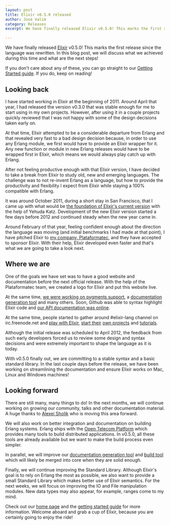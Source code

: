 ```yaml
---
layout: post
title: Elixir v0.5.0 released
author: José Valim
category: Releases
excerpt: We have finally released Elixir v0.5.0! This marks the first release since the language was rewritten. In this blog post, we will discuss what we achieved during this time and what are the next steps!

---
```


We have finally released [Elixir](http://elixir-lang.org/) v0.5.0! This marks the first release since the language was rewritten. In this blog post, we will discuss what we achieved during this time and what are the next steps!

If you don't care about any of these, you can go straight to our [Getting Started guide](http://elixir-lang.org/getting_started/1.html). If you do, keep on reading!

## Looking back

I have started working in Elixir at the beginning of 2011. Around April that year, I had released the version v0.3.0 that was stable enough for me to start using in my own projects. However, after using it in a couple projects quickly reviewed that I was not happy with some of the design decisions taken early on.

At that time, Elixir attempted to be a considerable departure from Erlang and that revealed very fast to a bad design decision because, in order to use any Erlang module, we first would have to provide an Elixir wrapper for it. Any new function or module in new Erlang releases would have to be wrapped first in Elixir, which means we would always play catch up with Erlang.

After not feeling productive enough with that Elixir version, I have decided to take a break from Elixir to study old, new and emerging languages. The challenge was to not re-invent Erlang as a language, but how to provide the productivity and flexibility I expect from Elixir while staying a 100% compatible with Erlang.

It was around October 2011, during a short stay in San Francisco, that I came up with what would be [the foundation of Elixir's current version](http://github.com/josevalim/lego-lang) with the help of Yehuda Katz. Development of the new Elixir version started a few days before 2012 and continued steady when the new year came in.

Around February of that year, feeling confident enough about the direction the language was moving (and initial benchmarks I had made at that point), I have pitched Elixir to [my company, Plataformatec](http://plataformatec.com.br/), and they have accepted to sponsor Elixir. With their help, Elixir developed even faster and that's what we are going to take a look next.

## Where we are

One of the goals we have set was to have a good website and documentation before the next official release. With the help of the Plataformatec team, we created a logo for Elixir and put this website live.

At the same time, [we were working on pygments support](https://bitbucket.org/birkenfeld/pygments-main/pull-request/57/add-elixir-and-elixir-console-lexers), a [documentation generation tool](https://github.com/elixir-lang/ex_doc) and many others. Soon, Github was able to syntax highlight Elixir code and [our API documentation was online](http://elixir-lang.org).

At the same time, people started to gather around #elixir-lang channel on irc.freenode.net and [play with Elixir](http://github.com/elixir-lang/mix), [start their](https://github.com/guedes/exdate) [own projects](https://github.com/yrashk/validatex) and [tutorials](https://github.com/alco/elixir/wiki/Erlang-Syntax:-A-Crash-Course).

Although the initial release was scheduled to April 2012, the feedback from such early developers forced us to review some design and syntax decisions and were extremely important to shape the language as it is today.

With v0.5.0 finally out, we are committing to a stable syntax and a basic standard library. In the last couple days before the release, we have been working on streamlining the documentation and ensure Elixir works on Mac, Linux and Windows machines!

## Looking forward

There are still many, many things to do! In the next months, we will continue working on growing our community, talks and other documentation material. A huge thanks to [Alexei Sholik](http://twitter.com/true_droid) who is moving this area forward.

We will also work on better integration and documentation on building Erlang systems. Erlang ships with the [Open Telecom Platform](http://en.wikipedia.org/wiki/Open_Telecom_Platform) which provides many tools to build distributed applications. In v0.5.0, all these tools are already available but we want to make the build process even simpler.

In parallel, we will improve our [documentation generation tool](https://github.com/elixir-lang/ex_doc) and [build tool](https://github.com/elixir-lang/mix) which will likely be merged into core when they are solid enough.

Finally, we will continue improving the Standard Library. Although Elixir's goal is to rely on Erlang the most as possible, we also want to provide a small Standard Library which makes better use of Elixir semantics. For the next weeks, we will focus on improving the IO and File manipulation modules. New data types may also appear, for example, ranges come to my mind.

Check out our [home page](http://elixir-lang.org/) and the [getting started guide](http://elixir-lang.org/getting_started/1.html) for more information. Welcome aboard and grab a cup of Elixir, because you are certainly going to enjoy the ride!